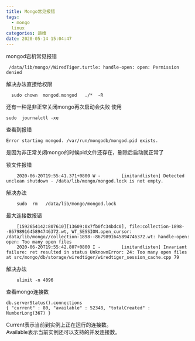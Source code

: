 ```yaml
---
title: Mongo常见报错
tags:
  - mongo
  linux
categories: 运维
date: 2020-05-14 15:04:47
---
```


mongod宕机常见报错

     /data/lib/mongo//WiredTiger.turtle: handle-open: open: Permission denied

  解决办法直接给权限
      
      sudo chown  mongod.mongod   ./*  -R

还有一种是非正常关闭mongo再次启动会失败  使用

    sudo  journalctl -xe

查看到报错

    Error starting mongod. /var/run/mongodb/mongod.pid exists.

是因为非正常关闭mongo的时候pid文件还存在，删除后启动就正常了


锁文件报错

        2020-06-20T19:55:41.371+0800 W -        [initandlisten] Detected unclean shutdown - /data/lib/mongo/mongod.lock is not empty.

解决办法

        sudo  rm   /data/lib/mongo/mongod.lock

最大连接数报错

        [1592654142:807610][13609:0x7fb0fc34bdc0], file:collection-1898--8679891645894746372.wt, WT_SESSION.open_cursor: /data/lib/mongo//collection-1898--8679891645894746372.wt: handle-open: open: Too many open files
        2020-06-20T19:55:42.807+0800 I -        [initandlisten] Invariant failure: ret resulted in status UnknownError: 24: Too many open files at src/mongo/db/storage/wiredtiger/wiredtiger_session_cache.cpp 79

解决办法

        ulimit -n 4096


查看mongo连接数

    db.serverStatus().connections
    { "current" : 80, "available" : 52348, "totalCreated" : NumberLong(367) }


Current表示当前到实例上正在运行的连接数。
<br/>Available表示当前实例还可以支持的并发连接数。<br/>